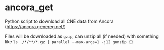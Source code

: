 # ancora_get
Python script to download all CNE data from Ancora (https://ancora.genereg.net/)

Files will be downloaded as `gzip`, can unzip all (if needed) with something like `ls ./*/**/*.gz | parallel --max-args=1 -j12 gunzip {}`
